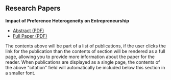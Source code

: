 ## Research Papers

**Impact of Preference Heterogeneity on Entrepreneurship**

- [Abstract (PDF)](https://example.com/impact_pref_heterogeneity_abstract.pdf)
- [Full Paper (PDF)](https://example.com/impact_pref_heterogeneity.pdf)

The contents above will be part of a list of publications, if the user clicks the link for the publication than the contents of section will be rendered as a full page, allowing you to provide more information about the paper for the reader. When publications are displayed as a single page, the contents of the above "citation" field will automatically be included below this section in a smaller font.
